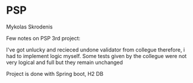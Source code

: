 # PSP
Mykolas Skrodenis

Few notes on PSP 3rd project:

I've got unlucky and recieced undone validator from collegue therefore, i had to implement logic myself.
Some tests given by the collegue were not very logical and full but they remain unchanged

Project is done with Spring boot, H2 DB
